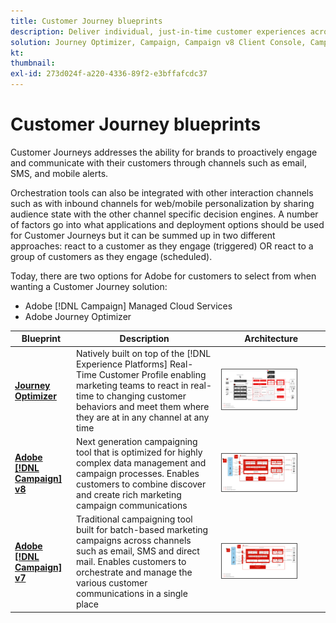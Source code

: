 ```yaml
---
title: Customer Journey blueprints
description: Deliver individual, just-in-time customer experiences across screens.
solution: Journey Optimizer, Campaign, Campaign v8 Client Console, Campaign v8 Web User Interface, Campaign Classic v7, Campaign Standard, Experience Platform
kt: 
thumbnail:
exl-id: 273d024f-a220-4336-89f2-e3bffafcdc37
---
```

# Customer Journey blueprints

Customer Journeys addresses the ability for brands to proactively engage and communicate with their customers through channels such as email, SMS, and mobile alerts. 

Orchestration tools can also be integrated with other interaction channels such as with inbound channels for web/mobile personalization by sharing audience state with the other channel specific decision engines. A number of factors go into what applications and deployment options should be used for Customer Journeys but it can be summed up in two different approaches:  react to a customer as they engage (triggered) OR react to a group of customers as they engage (scheduled).

Today, there are two options for Adobe for customers to select from when wanting a Customer Journey solution:

<ul><li>Adobe [!DNL Campaign] Managed Cloud Services</li><li>Adobe Journey Optimizer</li></ul>

| Blueprint | Description | Architecture |
|---|---|---|
| **[Journey Optimizer](journey-optimizer.md)** | Natively built on top of the [!DNL Experience Platforms] Real-Time Customer Profile enabling marketing teams to react in real-time to changing customer behaviors and meet them where they are at in any channel at any time | <img src="assets/ajo-architecture.svg" alt="Reference architecture for Journey Optimizer Blueprint" style="width:75%; border:1px solid #4a4a4a" class="modal-image" /> |
| **[Adobe [!DNL Campaign] v8](campaign-v8.md)** | Next generation campaigning tool that is optimized for highly complex data management and campaign processes. Enables customers to combine discover and create rich marketing campaign communications | <img src="assets/campaign-v8-architecture.svg" alt="Reference architecture for Campaign v8 Blueprint" style="width:75%; border:1px solid #4a4a4a" class="modal-image" /> |
| **[Adobe [!DNL Campaign] v7](campaign-v7.md)** | Traditional campaigning tool built for batch-based marketing campaigns across channels such as email, SMS and direct mail. Enables customers to orchestrate and manage the various customer communications in a single place | <img src="assets/campaign-v7-architecture.svg" alt="Reference architecture for Campaign v7 Blueprint" style="width:75%; border:1px solid #4a4a4a" class="modal-image" /> |

